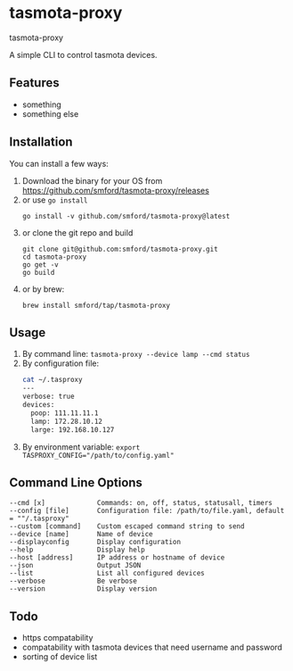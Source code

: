 # tasmota-proxy
tasmota-proxy

A simple CLI to control tasmota devices.

## Features

- something
- something else

## Installation

You can install a few ways:

1. Download the binary for your OS from https://github.com/smford/tasmota-proxy/releases
1. or use `go install`
   ```
   go install -v github.com/smford/tasmota-proxy@latest
   ```
1. or clone the git repo and build
   ```
   git clone git@github.com:smford/tasmota-proxy.git
   cd tasmota-proxy
   go get -v
   go build
   ```
1. or by brew:
   ```
   brew install smford/tap/tasmota-proxy
   ```

## Usage

1. By command line:
   `tasmota-proxy --device lamp --cmd status`
1. By configuration file:
   ```bash
   cat ~/.tasproxy
   ---
   verbose: true
   devices:
     poop: 111.11.11.1
     lamp: 172.28.10.12
     large: 192.168.10.127
   ```
1. By environment variable:
   `export TASPROXY_CONFIG="/path/to/config.yaml"`

## Command Line Options

```
--cmd [x]             Commands: on, off, status, statusall, timers
--config [file]       Configuration file: /path/to/file.yaml, default = ""/.tasproxy"
--custom [command]    Custom escaped command string to send
--device [name]       Name of device
--displayconfig       Display configuration
--help                Display help
--host [address]      IP address or hostname of device
--json                Output JSON
--list                List all configured devices
--verbose             Be verbose
--version             Display version
```

## Todo

- https compatability
- compatability with tasmota devices that need username and password
- sorting of device list

